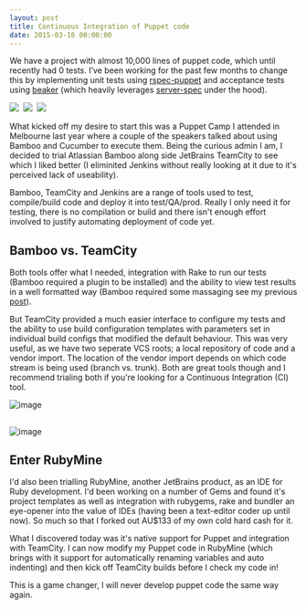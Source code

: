 ```yaml
---
layout: post
title: Continuous Integration of Puppet code
date: 2015-03-16 00:00:00
---
```


We have a project with almost 10,000 lines of puppet code, which until recently had 0 tests. I’ve been working for the past few months to change this by implementing unit tests using [rspec-puppet](http://rspec-puppet.com/) and acceptance tests using [beaker](https://github.com/puppetlabs/beaker) (which heavily leverages [server-spec](http://serverspec.org/) under the hood).

![](https://31.media.tumblr.com/bb4b01d9174e370e83f8b1bbe5c36d80/tumblr_inline_nlb1hjMNhO1s54kjo.jpg)&nbsp;&nbsp;![](https://31.media.tumblr.com/0b3c1589873746b91c90034e9af88b78/tumblr_inline_nlb1hooe7g1s54kjo.png)&nbsp;&nbsp;![](https://31.media.tumblr.com/df68418a4e0d112c31952121f0513ee8/tumblr_inline_nlb1htIcSR1s54kjo.png)

What kicked off my desire to start this was a Puppet Camp I attended in Melbourne last year where a couple of the speakers talked about using Bamboo and Cucumber to execute them. Being the curious admin I am, I decided to trial Atlassian Bamboo along side JetBrains TeamCity to see which I liked better (I eliminited Jenkins without really looking at it due to it's perceived lack of useability).

Bamboo, TeamCity and Jenkins are a range of tools used to test, compile/build code and deploy it into test/QA/prod. Really I only need it for testing, there is no compilation or build and there isn't enough effort involved to justify automating deployment of code yet.

## Bamboo vs. TeamCity

Both tools offer what I needed, integration with Rake to run our tests (Bamboo required a plugin to be installed) and the ability to view test results in a well formatted way (Bamboo required some massaging see my previous [post](http://nemski.tumblr.com/post/113416918044/multiple-format-outputs-for-rspec)).

But TeamCity provided a much easier interface to configure my tests and the ability to use build configuration templates with parameters set in individual build configs that modified the default behaviour. This was very useful, as we have two seperate VCS roots; a local repository of code and a vendor import. The location of the vendor import depends on which code stream is being used (branch vs. trunk).
Both are great tools though and I recommend trialing both if you're looking for a Continuous Integration (CI) tool.

![image](http://i.imgur.com/YcQI5EJ.jpg)

## 

![image](http://i.imgur.com/Pxbik7R.jpg)

## Enter RubyMine

I'd also been trialling RubyMine, another JetBrains product, as an IDE for Ruby development. I'd been working on a number of Gems and found it's project templates as well as integration with rubygems, rake and bundler an eye-opener into the value of IDEs (having been a text-editor coder up until now). So much so that I forked out AU$133 of my own cold hard cash for it.

What I discovered today was it's native support for Puppet and integration with TeamCity. I can now modify my Puppet code in RubyMine (which brings with it support for automatically renaming variables and auto indenting) and then kick off TeamCity builds before I check my code in!

This is a game changer, I will never develop puppet code the same way again.
